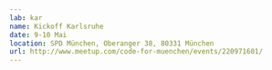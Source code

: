 ```yaml
---
lab: kar
name: Kickoff Karlsruhe
date: 9-10 Mai
location: SPD München, Oberanger 38, 80331 München
url: http://www.meetup.com/code-for-muenchen/events/220971601/
---
```


